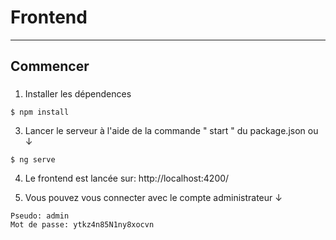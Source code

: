 # Frontend 

-----------------
## Commencer
###  
1. Installer les dépendences  
````shell
$ npm install
````

3. Lancer le serveur à l'aide de la commande " start " du package.json ou ↓  
````shell
$ ng serve
````
4. Le frontend est lancée sur: http://localhost:4200/  

5. Vous pouvez vous connecter avec le compte administrateur ↓  

````
Pseudo: admin
Mot de passe: ytkz4n85N1ny8xocvn
````
